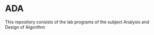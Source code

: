 # ADA
This repository consists of the lab programs of the subject Analysis and Design of Algorithm  

